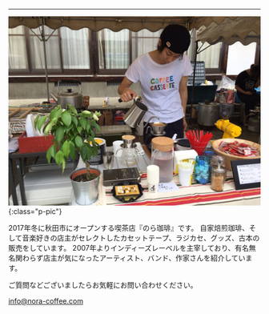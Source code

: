 <!-- ---
layout: page
title: のら珈琲について
permalink: /about/ -->
---
!["Koji Mori"](/assets/mori.jpg){:class="p-pic"}

2017年冬に秋田市にオープンする喫茶店『のら珈琲』です。
自家焙煎珈琲、そして音楽好きの店主がセレクトしたカセットテープ、ラジカセ、グッズ、古本の販売をしています。
2007年よりインディーズレーベルを主宰しており、有名無名関わらず店主が気になったアーティスト、バンド、作家さんを紹介しています。

ご質問などございましたらお気軽にお問い合わせください。

<a href="mailto:info@nora-coffee.com">info@nora-coffee.com</a>
